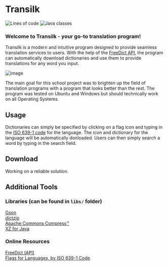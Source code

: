 # Transilk 
![Lines of code](https://img.shields.io/badge/lines-1818-444444)
![Java classes](https://img.shields.io/badge/classes-37-444444)

### Welcome to Transilk - your go-to translation program!
Transilk is a modern and intuitive program designed to provide seamless translation services to users. 
With the help of the [FreeDict API](https://freedict.org/), the program can automatically download dictionaries and use them to provide translations for any word you input.

![image](https://user-images.githubusercontent.com/61758940/225668443-35083d2e-4aa1-4634-b389-e10a615c5025.png)

The main goal for this school project was to brighten up the field of translation programs with a program that looks better than the rest.
The program was tested on Ubuntu and Windows but should technically work on all Operating Systems.

## Usage
Dictionaries can simply be specified by clicking on a flag icon and typing in the [ISO 639-1 code](https://en.wikipedia.org/wiki/List_of_ISO_639-1_codes) for the language.
The icon and dictionary for the language will be automatically donloaded. 
Users can then simply search a word by typing in the search field.

## Download
Working on a reliable solution.

## Additional Tools

### Libraries (can be found in `libs/` folder)  
[Gson](https://github.com/google/gson)  
[dictzip](https://codeberg.org/miurahr/dictzip-java)  
[Apache Commons Compress™](https://commons.apache.org/proper/commons-compress/)  
[XZ for Java](https://tukaani.org/xz/java.html)

### Online Resources
[FreeDict (API)](https://freedict.org/)  
[Flags for Languages, by ISO 639-1 Code](https://www.unknown.nu/flags/)
